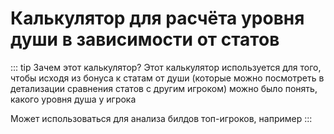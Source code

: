 <script setup>
import SoulLevelCalculator from '../../../../components/calculators/souls/level-by-stats/SoulLevelCalculator.vue'
</script>

# Калькулятор для расчёта уровня души в зависимости от статов

::: tip Зачем этот калькулятор?
Этот калькулятор используется для того, чтобы исходя из бонуса к статам от души (которые можно посмотреть в детализации сравнения статов с другим игроком)
можно было понять, какого уровня душа у игрока

Может использоваться для анализа билдов топ-игроков, например
:::

<SoulLevelCalculator />